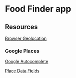 # Food Finder app

## Resources

[Browser Geolocation](https://www.w3schools.com/html/html5_geolocation.asp)

### Google Places

[Google Autocomplete](https://www.youtube.com/watch?v=c3MjU9E9buQ)

[Place Data Fields](https://developers.google.com/maps/documentation/javascript/place-data-fields)
